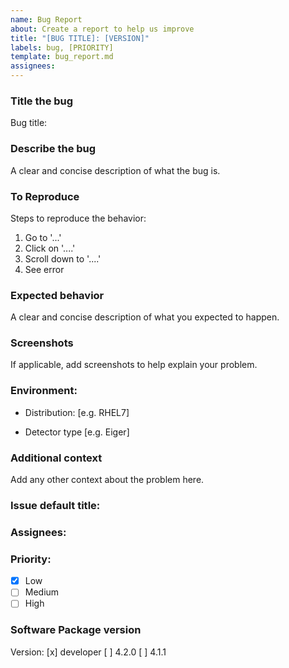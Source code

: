```yaml
---
name: Bug Report
about: Create a report to help us improve 
title: "[BUG TITLE]: [VERSION]"
labels: bug, [PRIORITY]
template: bug_report.md
assignees: 
---
```


### Title the bug
Bug title:

### Describe the bug
A clear and concise description of what the bug is.

### To Reproduce
Steps to reproduce the behavior:

1. Go to '...'
2. Click on '....'
3. Scroll down to '....'
4. See error

### Expected behavior
A clear and concise description of what you expected to happen.

### Screenshots
If applicable, add screenshots to help explain your problem.

### Environment:

* Distribution: [e.g. RHEL7]

* Detector type [e.g. Eiger]

### Additional context
Add any other context about the problem here.

### Issue default title:
### Assignees:
### Priority:
- [x] Low
- [ ] Medium
- [ ] High

### Software Package version
Version:
[x] developer
[ ] 4.2.0
[ ] 4.1.1
